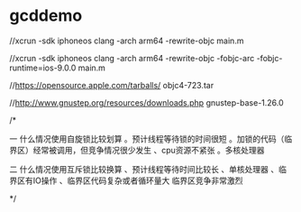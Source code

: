 # gcddemo

//xcrun -sdk iphoneos clang -arch arm64 -rewrite-objc main.m


//xcrun -sdk iphoneos clang -arch arm64 -rewrite-objc -fobjc-arc -fobjc-runtime=ios-9.0.0 main.m

//https://opensource.apple.com/tarballs/   objc4-723.tar


//http://www.gnustep.org/resources/downloads.php  gnustep-base-1.26.0




/*

一 什么情况使用自旋锁比较划算
。预计线程等待锁的时间很短
 。加锁的代码（临界区）经常被调用，但竞争情况很少发生
 、cpu资源不紧张
 。多核处理器

二 什么情况使用互斥锁比较换算
、预计线程等待时间比较长
 、单核处理器
 、临界区有IO操作
 、临界区代码复杂或者循环量大
 临界区竞争非常激烈



*/
